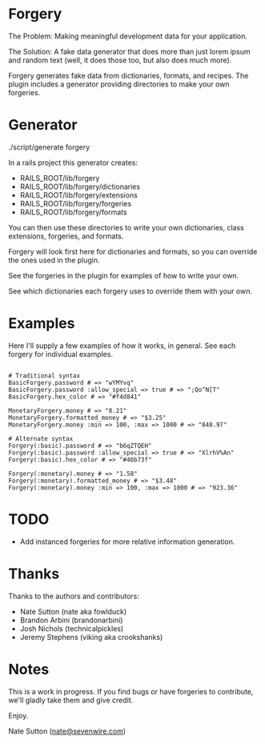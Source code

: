 Forgery
=======

The Problem:
Making meaningful development data for your application.

The Solution:
A fake data generator that does more than just lorem ipsum and random text
(well, it does those too, but also does much more).

Forgery generates fake data from dictionaries, formats, and recipes.  The
plugin includes a generator providing directories to make your own forgeries.


Generator
=========

  ./script/generate forgery

In a rails project this generator creates:

* RAILS\_ROOT/lib/forgery
* RAILS\_ROOT/lib/forgery/dictionaries
* RAILS\_ROOT/lib/forgery/extensions
* RAILS\_ROOT/lib/forgery/forgeries
* RAILS\_ROOT/lib/forgery/formats

You can then use these directories to write your own dictionaries, class
extensions, forgeries, and formats.

Forgery will look first here for dictionaries and formats, so you can override
the ones used in the plugin.

See the forgeries in the plugin for examples of how to write your own.

See which dictionaries each forgery uses to override them with your own.


Examples
========

Here I'll supply a few examples of how it works, in general.  See each forgery
for individual examples.

<pre><code>
# Traditional syntax
BasicForgery.password # => "wYMYvq"
BasicForgery.password :allow_special => true # => ";Qo^N[T"
BasicForgery.hex_color # => "#f4d841"

MonetaryForgery.money # => "8.21"
MonetaryForgery.formatted_money # => "$3.25"
MonetaryForgery.money :min => 100, :max => 1000 # => "848.97"

# Alternate syntax
Forgery(:basic).password # => "b6qZTQEH"
Forgery(:basic).password :allow_special => true # => "XlrhV%An"
Forgery(:basic).hex_color # => "#46b73f"

Forgery(:monetary).money # => "1.58"
Forgery(:monetary).formatted_money # => "$3.48"
Forgery(:monetary).money :min => 100, :max => 1000 # => "923.36"
</code></pre>

TODO
====

* Add instanced forgeries for more relative information generation.

Thanks
======

Thanks to the authors and contributors:

* Nate Sutton (nate aka fowlduck)
* Brandon Arbini (brandonarbini)
* Josh Nichols (technicalpickles)
* Jeremy Stephens (viking aka crookshanks)

Notes
=====

This is a work in progress.  If you find bugs or have forgeries to contribute,
we'll gladly take them and give credit.

Enjoy.

Nate Sutton (nate@sevenwire.com)